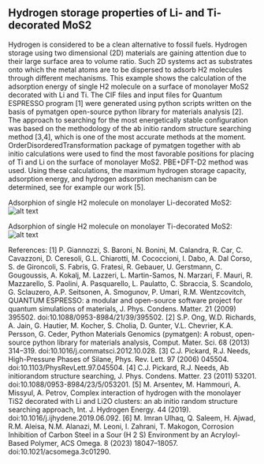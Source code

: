 <h2>Hydrogen storage properties of Li- and Ti-decorated MoS2</h2>
Hydrogen is considered to be a clean alternative to fossil fuels. Hydrogen storage using two dimensional (2D) materials are gaining attention due to their large surface area to volume ratio. Such 2D systems act as substrates onto which the metal atoms are to be dispersed to adsorb H2 molecules through different mechanisms. This example shows the calculation of the adsorption energy of single H2 molecule on a surface of monolayer MoS2 decorated with Li and Ti. The CIF files and input files for Quantum ESPRESSO program [1] were generated using python scripts written on the basis of pymatgen open-source python library for materials analysis [2]. The approach to searching for the most energetically stable configuration was based on the methodology of the ab initio random structure searching method [3,4], which is one of the most accurate methods at the moment. OrderDisorderedTransformation package of pymatgen together with ab initio calculations were used to find the most favorable positions for placing of Ti and Li on the surface of monolayer MoS2. PBE+DFT-D2 method was used. Using these calculations, the maximum hydrogen storage capacity, adsorption energy, and hydrogen adsorption mechanism can be determined, see for example our work [5].

Adsorphion of single H2 molecule on monolayer Li-decorated MoS2:
![alt text](https://github.com/mxm2/MoS2_hydrogen/blob/main/RSS.bmp)

Adsorphion of single H2 molecule on monolayer Ti-decorated MoS2:
![alt text](https://github.com/mxm2/MoS2_hydrogen/blob/main/RSS_Ti.bmp)

References:
[1]	P. Giannozzi, S. Baroni, N. Bonini, M. Calandra, R. Car, C. Cavazzoni, D. Ceresoli, G.L. Chiarotti, M. Cococcioni, I. Dabo, A. Dal Corso, S. de Gironcoli, S. Fabris, G. Fratesi, R. Gebauer, U. Gerstmann, C. Gougoussis, A. Kokalj, M. Lazzeri, L. Martin-Samos, N. Marzari, F. Mauri, R. Mazzarello, S. Paolini, A. Pasquarello, L. Paulatto, C. Sbraccia, S. Scandolo, G. Sclauzero, A.P. Seitsonen, A. Smogunov, P. Umari, R.M. Wentzcovitch, QUANTUM ESPRESSO: a modular and open-source software project for quantum simulations of materials, J. Phys. Condens. Matter. 21 (2009) 395502. doi:10.1088/0953-8984/21/39/395502.
[2]	S.P. Ong, W.D. Richards, A. Jain, G. Hautier, M. Kocher, S. Cholia, D. Gunter, V.L. Chevrier, K.A. Persson, G. Ceder, Python Materials Genomics (pymatgen): A robust, open-source python library for materials analysis, Comput. Mater. Sci. 68 (2013) 314–319. doi:10.1016/j.commatsci.2012.10.028.
[3]	C.J. Pickard, R.J. Needs, High-Pressure Phases of Silane, Phys. Rev. Lett. 97 (2006) 045504. doi:10.1103/PhysRevLett.97.045504.
[4]	C.J. Pickard, R.J. Needs, Ab initiorandom structure searching, J. Phys. Condens. Matter. 23 (2011) 53201. doi:10.1088/0953-8984/23/5/053201.
[5]	M. Arsentev, M. Hammouri, A. Missyul, A. Petrov, Complex interaction of hydrogen with the monolayer TiS<inf>2</inf> decorated with Li and Li<inf>2</inf>O clusters: an ab initio random structure searching approach, Int. J. Hydrogen Energy. 44 (2019). doi:10.1016/j.ijhydene.2019.06.092.
[6]	M. Imran Ulhaq, Q. Saleem, H. Ajwad, R.M. Aleisa, N.M. Alanazi, M. Leoni, I. Zahrani, T. Makogon, Corrosion Inhibition of Carbon Steel in a Sour (H 2 S) Environment by an Acryloyl-Based Polymer, ACS Omega. 8 (2023) 18047–18057. doi:10.1021/acsomega.3c01290.

